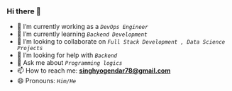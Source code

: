 ### Hi there 👋


- 🔭 I’m currently working as a *`DevOps Engineer`*
- 🌱 I’m currently learning  *`Backend Development`*
- 👯 I’m looking to collaborate on  *`Full Stack Development , Data Science Projects`* 
- 🤔 I’m looking for help with  *`Backend`*
- 💬 Ask me about  *`Programming logics`*
- 📫 How to reach me:  **singhyogendar78@gmail.com**
- 😄 Pronouns:  *`Him/He`*

